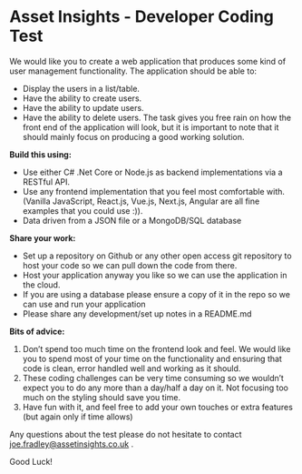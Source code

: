 # Asset Insights - Developer Coding Test

We would like you to create a web application that produces some kind of user management functionality. The application should be able to:
- Display the users in a list/table.
- Have the ability to create users.
- Have the ability to update users. 
- Have the ability to delete users. 
The task gives you free rain on how the front end of the application will look, but it is important to note that it should mainly focus on producing a good working solution.

**Build this using:** 
- Use either C# .Net Core or Node.js as backend implementations via a RESTful API.
- Use any frontend implementation that you feel most comfortable with. (Vanilla JavaScript, React.js, Vue.js, Next.js, Angular are all fine examples that you could use :)). 
- Data driven from a JSON file or a MongoDB/SQL database

**Share your work:**
- Set up a repository on Github or any other open access git repository to host your code so we can pull down the code from there.
- Host your application anyway you like so we can use the application in the cloud.
- If you are using a database please ensure a copy of it in the repo so we can use and run your application
- Please share any development/set up notes in a README.md

**Bits of advice:**
1. Don’t spend too much time on the frontend look and feel. We would like you to spend most of your time on the functionality and ensuring that code is clean, error handled well and working as it should. 
1. These coding challenges can be very time consuming so we wouldn’t expect you to do any more than a day/half a day on it. Not focusing too much on the styling should save you time.
1. Have fun with it, and feel free to add your own touches or extra features (but again only if time allows)

Any questions about the test please do not hesitate to contact joe.fradley@assetinsights.co.uk . 

Good Luck!
